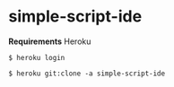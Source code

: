 # simple-script-ide

**Requirements**
Heroku


```console
$ heroku login
```

```console
$ heroku git:clone -a simple-script-ide
```

